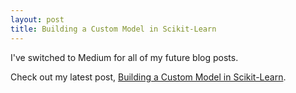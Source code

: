 ```yaml
---
layout: post
title: Building a Custom Model in Scikit-Learn
---
```


I've switched to Medium for all of my future blog posts.

Check out my latest post, [Building a Custom Model in Scikit-Learn](https://towardsdatascience.com/building-a-custom-model-in-scikit-learn-b0da965a1299).
